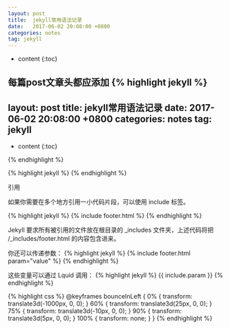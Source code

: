 ```yaml
---
layout: post
title:  jekyll常用语法记录
date:   2017-06-02 20:08:00 +0800
categories: notes
tag: jekyll
---
```


* content
{:toc}


每篇post文章头都应添加
{% highlight jekyll %}
---
layout: post
title:  jekyll常用语法记录
date:   2017-06-02 20:08:00 +0800
categories: notes
tag: jekyll
---

* content
{:toc}


{% endhighlight %}

{% highlight jekyll %}
{% endhighlight %}


引用

如果你需要在多个地方引用一小代码片段，可以使用 include 标签。

{% highlight jekyll %}
{% include footer.html %}
{% endhighlight %}

Jekyll 要求所有被引用的文件放在根目录的 _includes 文件夹，上述代码将把 <source>/_includes/footer.html 的内容包含进来。

你还可以传递参数：
{% highlight jekyll %}
{% include footer.html param="value" %}
{% endhighlight %}

这些变量可以通过 Lquid 调用：
{% highlight jekyll %}
{{ include.param }}
{% endhighlight %}






{% highlight css %}
@keyframes bounceInLeft {
  0% {
    transform: translate3d(-1000px, 0, 0);
  }
  60% {
    transform: translate3d(25px, 0, 0);
  }
  75% {
    transform: translate3d(-10px, 0, 0);
  }
  90% {
    transform: translate3d(5px, 0, 0);
  }
  100% {
    transform: none;
  }
}
{% endhighlight %}